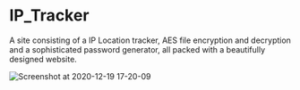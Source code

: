 # IP_Tracker


A site consisting of a IP Location tracker, AES file encryption and decryption and a sophisticated password generator, all packed with a beautifully designed website.

![Screenshot at 2020-12-19 17-20-09](https://user-images.githubusercontent.com/51959079/121896334-ce6f5000-cd3e-11eb-923b-b4e8cdb8a3da.png)
